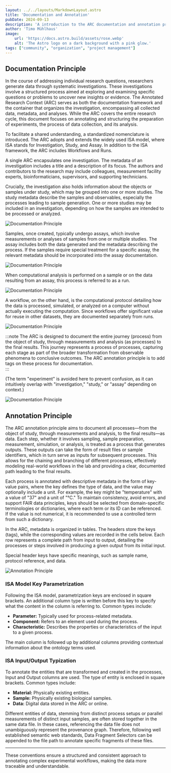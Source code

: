 ```yaml
---
layout: ../../layouts/MarkdownLayout.astro
title: 'Documentation and Annotation'
pubDate: 2024-09-13
description: 'A introduction to the ARC documentation and annotation principles.'
author: 'Timo Mühlhaus'
image:
    url: 'https://docs.astro.build/assets/rose.webp'
    alt: 'The Astro logo on a dark background with a pink glow.'
tags: ["community", "organization", "project management"]
---
```


## Documentation Principle

In the course of addressing individual research questions, researchers generate data through systematic investigations. These investigations involve a structured process aimed at exploring and examining specific questions or problems to uncover new insights or evidence. The Annotated Research Context (ARC) serves as both the documentation framework and the container that organizes the investigation, encompassing all collected data, metadata, and analyses. While the ARC covers the entire research cycle, this document focuses on annotating and structuring the preparation of experiments, the process of data collection, and its analysis.

To facilitate a shared understanding, a standardized nomenclature is introduced. The ARC adopts and extends the widely used ISA model, where ISA stands for Investigation, Study, and Assay. In addition to the ISA framework, the ARC includes Workflows and Runs.

A single ARC encapsulates one investigation. The metadata of an investigation includes a title and a description of its focus. The authors and contributors to the research may include colleagues, measurement facility experts, bioinformaticians, supervisors, and supporting technicians.

Crucially, the investigation also holds information about the objects or samples under study, which may be grouped into one or more studies. The study metadata describe the samples and observables, especially the processes leading to sample generation. One or more studies may be included in an investigation, depending on how the samples are intended to be processed or analyzed.

![Documentation Principle](/documentation-principle-study.png)

Samples, once created, typically undergo assays, which involve measurements or analyses of samples from one or multiple studies. The assay includes both the data generated and the metadata describing the process. If the samples require special treatment for a specific assay, the relevant metadata should be incorporated into the assay documentation.

![Documentation Principle](/documentation-principle-assay.png)

When computational analysis is performed on a sample or on the data resulting from an assay, this process is referred to as a run.

![Documentation Principle](/documentation-principle-run.png)

A workflow, on the other hand, is the computational protocol detailing how the data is processed, simulated, or analyzed on a computer without actually executing the computation. Since workflows offer significant value for reuse in other datasets, they are documented separately from runs.

![Documentation Principle](/documentation-principle-workflow.png)

:::note
The ARC is designed to document the entire journey (process) from the object of study, through measurements and analysis (as processes) to the final results. This journey represents a process of processes, capturing each stage as part of the broader transformation from observable phenomena to conclusive outcomes. The ARC annotation principle is to add tags on these process for documentation.  
:::

(The term "experiment" is avoided here to prevent confusion, as it can intuitively overlap with "investigation," "study," or "assay" depending on context.)

![Documentation Principle](/arc-process-graph.png)

## Annotation Principle

The ARC annotation principle aims to document all processes—from the object of study, through measurements and analysis, to the final results—as data. Each step, whether it involves sampling, sample preparation, measurement, simulation, or analysis, is treated as a process that generates outputs. These outputs can take the form of result files or sample identifiers, which in turn serve as inputs for subsequent processes. This allows for the chaining and branching of different processes, effectively modeling real-world workflows in the lab and providing a clear, documented path leading to the final results.

Each process is annotated with descriptive metadata in the form of key-value pairs, where the key defines the type of data, and the value may optionally include a unit. For example, the key might be "temperature" with a value of "37" and a unit of "°C." To maintain consistency, avoid errors, and support FAIR data principles, keys should be selected from domain-specific terminologies or dictionaries, where each term or its ID can be referenced. If the value is not numerical, it is recommended to use a controlled term from such a dictionary.

In the ARC, metadata is organized in tables. The headers store the keys (tags), while the corresponding values are recorded in the cells below. Each row represents a complete path from input to output, detailing the processes or steps involved in producing a given output from its initial input.

Special header keys have specific meanings, such as sample name, protocol reference, and data.

![Annotation Principle](/annotation-principle-figure-1.png)

### ISA Model Key Parametrization

Following the ISA model, parametrization keys are enclosed in square brackets. An additional column type is written before this key to specify what the content in the column is referring to. Common types include:

- **Parameter:** Typically used for process-related metadata.
- **Component:** Refers to an element used during the process.
- **Characteristic:** Describes the properties or characteristics of the input to a given process.

The main column is followed up by additional columns providing contextual information about the ontology terms used.

### ISA Input/Output Typization

To annotate the entities that are transformed and created in the processes, Input and Output columns are used. The type of entity is enclosed in square brackets. Common types include:

- **Material:** Physically existing entities.
- **Sample:** Physically existing biological samples.
- **Data:** Digital data stored in the ARC or online.

Different entities of data, stemming from distinct process setups or parallel measurements of distinct input samples, are often stored together in the same data file. In these cases, referencing the data file does not unambiguously represent the provenance graph. Therefore, following well established semantic web standards, Data Fragment Selectors can be appended to the file path to annotate specific fragments of these files.

----------

These conventions ensure a structured and consistent approach to annotating complex experimental workflows, making the data more traceable and understandable.